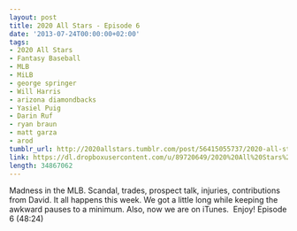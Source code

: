 ```yaml
---
layout: post
title: 2020 All Stars - Episode 6
date: '2013-07-24T00:00:00+02:00'
tags:
- 2020 All Stars
- Fantasy Baseball
- MLB
- MiLB
- george springer
- Will Harris
- arizona diamondbacks
- Yasiel Puig
- Darin Ruf
- ryan braun
- matt garza
- arod
tumblr_url: http://2020allstars.tumblr.com/post/56415055737/2020-all-stars-episode-6
link: https://dl.dropboxusercontent.com/u/89720649/2020%20All%20Stars%20-%20Episode%206%20-%2020130724%20-%20Final.mp3
length: 34867062
---
```

Madness in the MLB. Scandal, trades, prospect talk, injuries, contributions from David. It all happens this week. We got a little long while keeping the awkward pauses to a minimum. Also, now we are on iTunes.  Enjoy!
Episode 6 (48:24)
